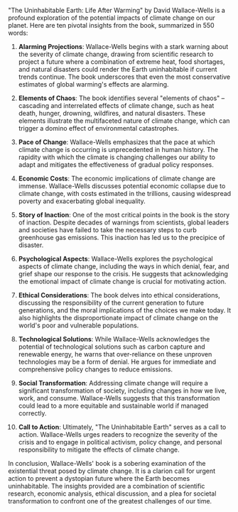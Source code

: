 "The Uninhabitable Earth: Life After Warming" by David Wallace-Wells is a profound exploration of the potential impacts of climate change on our planet. Here are ten pivotal insights from the book, summarized in 550 words:

1. **Alarming Projections**: Wallace-Wells begins with a stark warning about the severity of climate change, drawing from scientific research to project a future where a combination of extreme heat, food shortages, and natural disasters could render the Earth uninhabitable if current trends continue. The book underscores that even the most conservative estimates of global warming's effects are alarming.

2. **Elements of Chaos**: The book identifies several "elements of chaos" – cascading and interrelated effects of climate change, such as heat death, hunger, drowning, wildfires, and natural disasters. These elements illustrate the multifaceted nature of climate change, which can trigger a domino effect of environmental catastrophes.

3. **Pace of Change**: Wallace-Wells emphasizes that the pace at which climate change is occurring is unprecedented in human history. The rapidity with which the climate is changing challenges our ability to adapt and mitigates the effectiveness of gradual policy responses.

4. **Economic Costs**: The economic implications of climate change are immense. Wallace-Wells discusses potential economic collapse due to climate change, with costs estimated in the trillions, causing widespread poverty and exacerbating global inequality.

5. **Story of Inaction**: One of the most critical points in the book is the story of inaction. Despite decades of warnings from scientists, global leaders and societies have failed to take the necessary steps to curb greenhouse gas emissions. This inaction has led us to the precipice of disaster.

6. **Psychological Aspects**: Wallace-Wells explores the psychological aspects of climate change, including the ways in which denial, fear, and grief shape our response to the crisis. He suggests that acknowledging the emotional impact of climate change is crucial for motivating action.

7. **Ethical Considerations**: The book delves into ethical considerations, discussing the responsibility of the current generation to future generations, and the moral implications of the choices we make today. It also highlights the disproportionate impact of climate change on the world's poor and vulnerable populations.

8. **Technological Solutions**: While Wallace-Wells acknowledges the potential of technological solutions such as carbon capture and renewable energy, he warns that over-reliance on these unproven technologies may be a form of denial. He argues for immediate and comprehensive policy changes to reduce emissions.

9. **Social Transformation**: Addressing climate change will require a significant transformation of society, including changes in how we live, work, and consume. Wallace-Wells suggests that this transformation could lead to a more equitable and sustainable world if managed correctly.

10. **Call to Action**: Ultimately, "The Uninhabitable Earth" serves as a call to action. Wallace-Wells urges readers to recognize the severity of the crisis and to engage in political activism, policy change, and personal responsibility to mitigate the effects of climate change.

In conclusion, Wallace-Wells' book is a sobering examination of the existential threat posed by climate change. It is a clarion call for urgent action to prevent a dystopian future where the Earth becomes uninhabitable. The insights provided are a combination of scientific research, economic analysis, ethical discussion, and a plea for societal transformation to confront one of the greatest challenges of our time.
